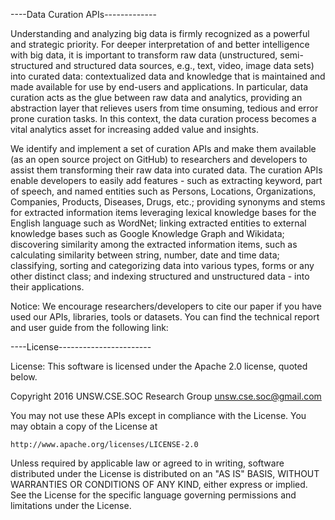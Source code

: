 ----Data Curation APIs-------------

Understanding and analyzing big data is firmly recognized as a powerful and strategic priority. For deeper interpretation of and better intelligence with big data, it is important to transform raw data (unstructured, semi-structured and structured data sources, e.g., text, video, image data sets) into curated data: contextualized data and knowledge that is maintained and made available for use by end-users and applications. In particular, data curation acts as the glue between raw data and analytics, providing an abstraction layer that relieves users from time onsuming, tedious and error prone curation tasks. In this context, the data curation process becomes a vital analytics asset for increasing added value and insights. 

We identify and implement a set of curation APIs and make them available (as an open source project on GitHub) to researchers and developers to assist them transforming their raw data into curated data. The curation APIs enable developers to easily add features - such as extracting keyword, part of speech, and named entities such as Persons, Locations, Organizations, Companies, Products, Diseases, Drugs, etc.; providing synonyms and stems for extracted information items leveraging lexical knowledge bases for the English language such as WordNet; linking extracted entities to external knowledge bases such as Google Knowledge Graph and Wikidata; discovering similarity among the extracted information items, such as calculating similarity between string, number, date and time data; classifying, sorting and categorizing data into various types, forms or any other distinct class; and indexing structured and unstructured data - into their applications.


Notice: We encourage researchers/developers to cite our paper if you have used our APIs, libraries, tools or datasets. You can find the technical report and user guide from the following link:




----License-----------------------

License: This software is licensed under the Apache 2.0 license, quoted below.

Copyright 2016 UNSW.CSE.SOC Research Group
<unsw.cse.soc@gmail.com>

You may not use these APIs except in compliance with the License. You may obtain a copy of
the License at

    http://www.apache.org/licenses/LICENSE-2.0

Unless required by applicable law or agreed to in writing, software distributed under the License is distributed on an "AS IS" BASIS, WITHOUT WARRANTIES OR CONDITIONS OF ANY KIND, either express or implied. See the License for the specific language governing permissions and limitations under the License.
